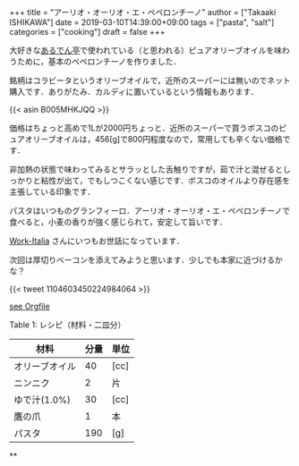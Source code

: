 +++
title = "アーリオ・オーリオ・エ・ペペロンチーノ"
author = ["Takaaki ISHIKAWA"]
date = 2019-03-10T14:39:00+09:00
tags = ["pasta", "salt"]
categories = ["cooking"]
draft = false
+++

大好きな[あるでん亭](https://tabelog.com/tokyo/A1301/A130101/13212259/)で使われている（と思われる）ピュアオリーブオイルを味わうために，基本のペペロンチーノを作りました．

銘柄はコラビータというオリーブオイルで，近所のスーパーには無いのでネット購入です．ありがたみ．カルディに置いているという情報もあります．

{{< asin B005MHKJQQ >}}

価格はちょっと高めで1Lが2000円ちょっと．近所のスーパーで買うボスコのピュアオリーブオイルは，456[g]で800円程度なので，常用しても辛くない価格です．

非加熱の状態で味わってみるとサラッとした舌触りですが，茹で汁と混ぜるとしっかりと粘性が出て，でもしつこくない感じです．ボスコのオイルより存在感を主張している印象です．

パスタはいつものグランフィーロ．アーリオ・オーリオ・エ・ペペロンチーノで食べると，小麦の香りが強く感じられて，安定して旨いです．

[Work-Italia](http://www.work-italia.com/?mode=cate&cbid=1517975&csid=2) さんにいつもお世話になっています．

次回は厚切りベーコンを添えてみようと思います．少しでも本家に近づけるかな？

{{< tweet 1104603450224984064 >}}

[see Orgfile](https://github.com/takaxp/blog/blame/master/entries/imadenale.org#L408)

<div class="table-caption">
  <span class="table-number">Table 1</span>:
  レシピ（材料・二皿分）
</div>

| 材料      | 分量 | 単位 |
|---------|----|----|
| オリーブオイル | 40  | [cc] |
| ニンニク  | 2   | 片   |
| ゆで汁(1.0%) | 30  | [cc] |
| 鷹の爪    | 1   | 本   |
| パスタ    | 190 | [g]  |

\*\*
